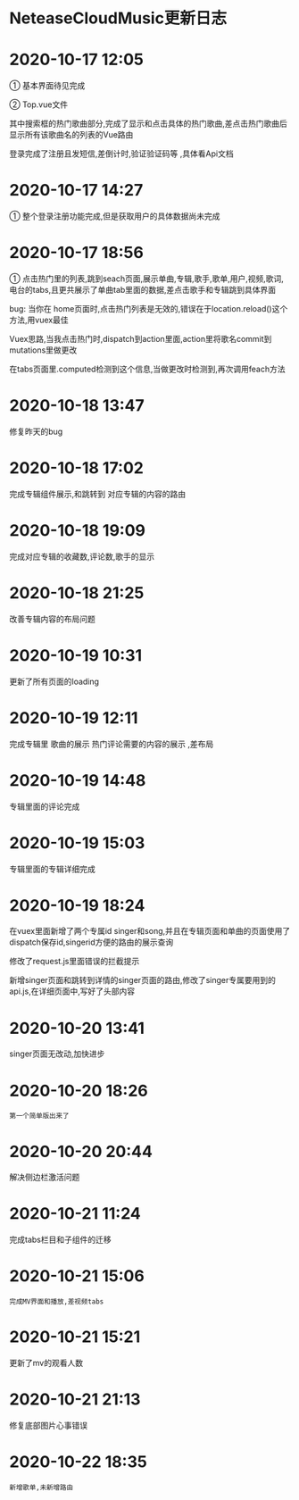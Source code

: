 # NeteaseCloudMusic更新日志

# 2020-10-17   12:05

①  基本界面待见完成

②  Top.vue文件

其中搜索框的热门歌曲部分,完成了显示和点击具体的热门歌曲,差点击热门歌曲后显示所有该歌曲名的列表的Vue路由

登录完成了注册且发短信,差倒计时,验证验证码等 ,具体看Api文档

# 2020-10-17 14:27

①  整个登录注册功能完成,但是获取用户的具体数据尚未完成

# 2020-10-17 18:56

①  点击热门里的列表,跳到seach页面,展示单曲,专辑,歌手,歌单,用户,视频,歌词,电台的tabs,且更共展示了单曲tab里面的数据,差点击歌手和专辑跳到具体界面

bug:  当你在 home页面时,点击热门列表是无效的,错误在于location.reload()这个方法,用vuex最佳

Vuex思路,当我点击热门时,dispatch到action里面,action里将歌名commit到mutations里做更改

在tabs页面里.computed检测到这个信息,当做更改时检测到,再次调用feach方法

# 2020-10-18 13:47

修复昨天的bug

# 2020-10-18 17:02

完成专辑组件展示,和跳转到 对应专辑的内容的路由

# 2020-10-18 19:09

完成对应专辑的收藏数,评论数,歌手的显示

# 2020-10-18 21:25

改善专辑内容的布局问题

# 2020-10-19 10:31

更新了所有页面的loading

# 2020-10-19 12:11 

完成专辑里  歌曲的展示  热门评论需要的内容的展示 ,差布局

# 2020-10-19 14:48

专辑里面的评论完成

# 2020-10-19 15:03

专辑里面的专辑详细完成

# 2020-10-19 18:24

在vuex里面新增了两个专属id    singer和song,并且在专辑页面和单曲的页面使用了dispatch保存id,singerid方便的路由的展示查询

修改了request.js里面错误的拦截提示

新增singer页面和跳转到详情的singer页面的路由,修改了singer专属要用到的api.js,在详细页面中,写好了头部内容

# 2020-10-20 13:41

singer页面无改动,加快进步

# 2020-10-20  18:26 

```
第一个简单版出来了
```



# 2020-10-20 20:44

解决侧边栏激活问题

# 2020-10-21 11:24

完成tabs栏目和子组件的迁移

# 2020-10-21 15:06

```
完成MV界面和播放,差视频tabs
```

# 2020-10-21 15:21 

更新了mv的观看人数

# 2020-10-21 21:13

修复底部图片心事错误

# 2020-10-22 18:35 

```
新增歌单,未新增路由
```